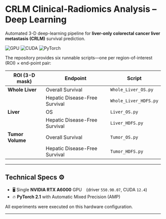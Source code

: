# CRLM Clinical-Radiomics Analysis – Deep Learning

Automated 3-D deep-learning pipeline for **liver-only colorectal cancer liver metastasis (CRLM)** survival prediction.

![GPU](https://img.shields.io/badge/GPU-RTX%20A6000-77B900?logo=nvidia&logoColor=white)
![CUDA](https://img.shields.io/badge/CUDA-12.4-1482C5?logo=nvidia)
![PyTorch](https://img.shields.io/badge/PyTorch-2.1-E34F26?logo=pytorch&logoColor=white)

The repository provides six runnable scripts—one per region-of-interest (ROI) × end-point pair:

| ROI (3-D mask) | Endpoint | Script |
|----------------|----------|--------|
| **Whole Liver** | Overall Survival | `Whole_Liver_OS.py` |
|                | Hepatic Disease-Free Survival | `Whole_Liver_HDFS.py` |
| **Liver** | OS | `Liver_OS.py` |
|                    | Hepatic Disease-Free Survival | `Liver_HDFS.py` |
| **Tumor Volume** | Overall Survival | `Tumor_OS.py` |
|                 | Hepatic Disease-Free Survival | `Tumor_HDFS.py` |

---

## Technical Specs ⚙️

* 🖥️ Single **NVIDIA RTX A6000** GPU (driver `550.90.07`, CUDA `12.4`)  
* 🔥 **PyTorch 2.1** with Automatic Mixed Precision (AMP)

All experiments were executed on this hardware configuration.

---
